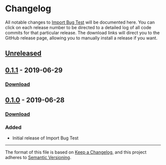 # Changelog

All notable changes to [Import Bug Test](https://ankiweb.net/shared/info/) will be documented here. You can click on each release number to be directed to a detailed log of all code commits for that particular release. The download links will direct you to the GitHub release page, allowing you to manually install a release if you want.

## [Unreleased]

## [0.1.1] - 2019-06-29

### [Download](https://github.com/glutanimate/import-bug-test/releases/tag/v0.1.1)

## [0.1.0] - 2019-06-28

### [Download](https://github.com/glutanimate/import-bug-test/releases/tag/v0.1.0)

### Added

- Initial release of Import Bug Test

[Unreleased]: https://github.com/glutanimate/import-bug-test/compare/v0.1.1...HEAD
[0.1.1]: https://github.com/glutanimate/import-bug-test/compare/v0.1.0...v0.1.1
[0.1.0]: https://github.com/glutanimate/import-bug-test/compare/v0.0.0...v0.1.0

-----

The format of this file is based on [Keep a Changelog](https://keepachangelog.com/en/1.0.0/), and this project adheres to [Semantic Versioning](https://semver.org/spec/v2.0.0.html).
